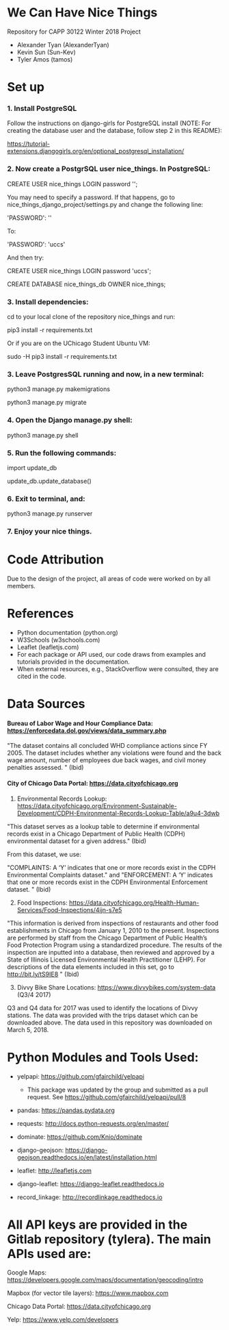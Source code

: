 # We Can Have Nice Things

Repository for CAPP 30122 Winter 2018 Project

  * Alexander Tyan (AlexanderTyan)
  * Kevin Sun (Sun-Kev)
  * Tyler Amos (tamos)
  
# Set up

### 1. Install PostgreSQL

Follow the instructions on django-girls for PostgreSQL install (NOTE: For creating the database user and the database, follow step 2 in this README):

https://tutorial-extensions.djangogirls.org/en/optional_postgresql_installation/


### 2. Now create a PostgrSQL user nice_things. In PostgreSQL:
  
  CREATE USER nice_things LOGIN password '';

You may need to specify a password. If that happens, go to nice_things_django_project/settings.py and change the following line:

  'PASSWORD': ''
  
  To:
  
  'PASSWORD': 'uccs'
  
 And then try:
 
  CREATE USER nice_things LOGIN password 'uccs';
  
  CREATE DATABASE nice_things_db OWNER nice_things;
  
### 3. Install dependencies:

cd to your local clone of the repository nice_things and run:

pip3 install -r requirements.txt

Or if you are on the UChicago Student Ubuntu VM:

sudo -H pip3 install -r requirements.txt
  
### 3. Leave PostgresSQL running and now, in a new terminal:
  
  python3 manage.py makemigrations
  
  python3 manage.py migrate
  
### 4. Open the Django manage.py shell:
  
  python3 manage.py shell
  
### 5. Run the following commands:
  
  import update_db
  
  update_db.update_database()
  
### 6. Exit to terminal, and:
  
  python3 manage.py runserver
  
### 7. Enjoy your nice things. 

# Code Attribution

Due to the design of the project, all areas of code were worked on by all members. 

# References

* Python documentation (python.org)
* W3Schools (w3schools.com)
* Leaflet (leafletjs.com)
* For each package or API used, our code draws from examples and tutorials provided in the documentation.
* When external resources, e.g., StackOverflow were consulted, they are cited in the code. 

# Data Sources
 
 #### Bureau of Labor Wage and Hour Compliance Data: https://enforcedata.dol.gov/views/data_summary.php
 
"The dataset contains all concluded WHD compliance actions since FY 2005. The dataset includes whether any violations were found and the back wage amount, number of employees due back wages, and civil money penalties assessed. " (Ibid)
 
 #### City of Chicago Data Portal: https://data.cityofchicago.org
 
 1. Environmental Records Lookup: https://data.cityofchicago.org/Environment-Sustainable-Development/CDPH-Environmental-Records-Lookup-Table/a9u4-3dwb
 
 "This dataset serves as a lookup table to determine if environmental records exist in a Chicago Department of Public Health (CDPH) environmental dataset for a given address." (Ibid)
 
 From this dataset, we use: 
 
 "COMPLAINTS: A ‘Y’ indicates that one or more records exist in the CDPH Environmental Complaints dataset." and "ENFORCEMENT: A ‘Y’ indicates that one or more records exist in the CDPH Environmental Enforcement dataset. " (Ibid)
 
 2. Food Inspections: https://data.cityofchicago.org/Health-Human-Services/Food-Inspections/4ijn-s7e5
 
"This information is derived from inspections of restaurants and other food establishments in Chicago from January 1, 2010 to the present. Inspections are performed by staff from the Chicago Department of Public Health’s Food Protection Program using a standardized procedure. The results of the inspection are inputted into a database, then reviewed and approved by a State of Illinois Licensed Environmental Health Practitioner (LEHP). For descriptions of the data elements included in this set, go to http://bit.ly/tS9IE8 "  (Ibid) 

3. Divvy Bike Share Locations: https://www.divvybikes.com/system-data (Q3/4 2017)

Q3 and Q4 data for 2017 was used to identify the locations of Divvy stations. The data was provided with the trips dataset which can be downloaded above. The data used in this repository was downloaded on March 5, 2018.
 
# Python Modules and Tools Used:

 * yelpapi: https://github.com/gfairchild/yelpapi
    * This package was updated by the group and submitted as a pull request. See https://github.com/gfairchild/yelpapi/pull/8
 
 * pandas: https://pandas.pydata.org
 
 * requests: http://docs.python-requests.org/en/master/
 
 * dominate: https://github.com/Knio/dominate
 
  * django-geojson: https://django-geojson.readthedocs.io/en/latest/installation.html

 * leaflet: http://leafletjs.com

 * django-leaflet: https://django-leaflet.readthedocs.io

 * record_linkage: http://recordlinkage.readthedocs.io
 
 
 
 # All API keys are provided in the Gitlab repository (tylera). The main APIs used are:

Google Maps: https://developers.google.com/maps/documentation/geocoding/intro

Mapbox (for vector tile layers): https://www.mapbox.com

Chicago Data Portal: https://data.cityofchicago.org

Yelp: https://www.yelp.com/developers
  
 
 
